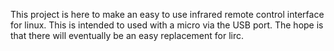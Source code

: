 This project is here to make an easy to use infrared remote control interface for linux. This is intended to used with a micro via the USB port. The hope is that there will eventually be an easy replacement for lirc.